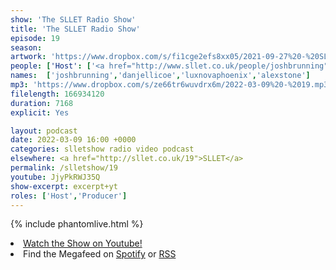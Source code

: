 ```yaml
---
show: 'The SLLET Radio Show'
title: 'The SLLET Radio Show'
episode: 19
season: 
artwork: 'https://www.dropbox.com/s/fi1cge2efs8xx05/2021-09-27%20-%20SLLET%20radio%20square.png?raw=1'
people: ['Host': ['<a href="http://www.sllet.co.uk/people/joshbrunning">Josh Brunning</a>','<a href="http://www.sllet.co.uk/people/danjellicoe">Dan Jellicoe</a>'],'Guests':'<a href="http://www.sllet.co.uk/people/luxnovaphoenix">Lux Nova Phoenix</a>','And Special Guest':'<a href="http://www.sllet.co.uk/people/alexstone">Alex Stone</a>']
names:  ['joshbrunning','danjellicoe','luxnovaphoenix','alexstone']
mp3: 'https://www.dropbox.com/s/ze66tr6wuvdrx6m/2022-03-09%20-%2019.mp3?raw=1'
filelength: 166934120
duration: 7168 
explicit: Yes

layout: podcast
date: 2022-03-09 16:00 +0000
categories: slletshow radio video podcast
elsewhere: <a href="http://sllet.co.uk/19">SLLET</a>
permalink: /slletshow/19
youtube: JjyPkRWJ35Q
show-excerpt: excerpt+yt
roles: ['Host','Producer']
---
```


{% include phantomlive.html %}

<li><a href="https://youtu.be/JjyPkRWJ35Q">Watch the Show on Youtube!</a></li>
<li>Find the Megafeed on <a href="https://open.spotify.com/show/1WGc6YCF3UfAL7E62gHLAS?si=eff5901deb8d498e">Spotify</a> or <a href="https://anchor.fm/s/849e58ac/podcast/rss">RSS</a></li>
